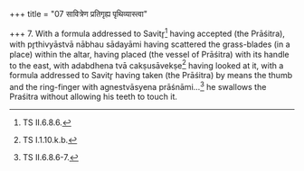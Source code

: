 +++
title = "07 सावित्रेण प्रतिगृह्य पृथिव्यास्त्वा"

+++
7. With a formula addressed to Savitr̥[^1] having accepted (the Prāśitra), with pr̥thivyāstvā nābhau sādayāmi having scattered the grass-blades (in a place) within the altar, having placed (the vessel of Prāśitra) with its handle to the east, with adabdhena tvā cakṣusāvekṣe[^2] having looked at it, with a formula addressed to Savitr̥ having taken (the Prāśitra) by means the thumb and the ring-finger with agnestvāsyena prāśnāmi...[^3] he swallows the Praśitra without allowing his teeth to touch it.  

[^1]: TS II.6.8.6.  

[^2]: TS I.1.10.k.b.  

[^3]: TS II.6.8.6-7.  
